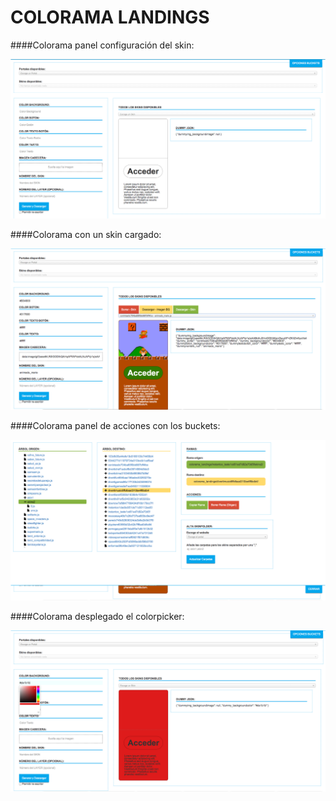 COLORAMA LANDINGS
=================

####Colorama panel configuración del skin:

![alt text](https://raw.githubusercontent.com/chadsfatherlali/colorama/master/imgscolorama/colorama1.png "Colorama: panel de modificación del SKIN")

####Colorama con un skin cargado:

![alt text](https://raw.githubusercontent.com/chadsfatherlali/colorama/master/imgscolorama/colorama2.png "Colorama: un skin cargado")

####Colorama panel de acciones con los buckets:

![alt text](https://raw.githubusercontent.com/chadsfatherlali/colorama/master/imgscolorama/colorama3.png "Colorama: panel de acciones con los buckets")

####Colorama desplegado el colorpicker:

![alt text](https://raw.githubusercontent.com/chadsfatherlali/colorama/master/imgscolorama/colorama4.png "Colorama: desplegado el colorpicker:")
